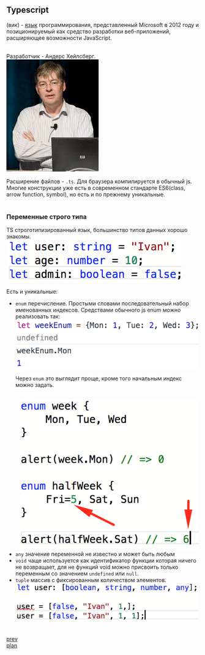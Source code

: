<h2>Typescript</h2>

<div>
(вик) - <a href="https://www.typescriptlang.org/index.html">язык</a> программирования, представленный Microsoft в 2012 году и
позиционируемый как средство разработки веб-приложений, расширяющее возможности JavaScript.

<br/>
<br/>

Разработчик - Андерс Хейлсберг.
<br/>
<img src="./media/03-1.jpg">
</div>

<div>
Расширение файлов - <code>.ts</code>. Для браузера компилируется в обычный js.
Многие конструкции уже есть в современном стандарте ES6(class, arrow function, symbol),
но есть и по прежнему уникальные.
</div>

<br/>

<h3>Переменные строго типа</h3>
<div>
TS строготипизированный язык, большинство типов данных хорошо знакомы.

<br/>
<img src="./media/03-2.png">
<br/>

Есть и уникальные:
<ul>
<li>
<code>enum</code> перечисление. Простыми словами последовательный набор именованных индексов.
Средствами обычного js enum можно реализовать так:

<br/>
<img src="./media/03-4.png">

Через <code>enum</code> это выглядит проще, кроме того начальным индекс можно задать.

<br/>
<img src="./media/03-5.png">
</li>
<li>
<code>any</code> значение переменной не известно и может быть любым
</li>
<li>
<code>void</code> чаще используется как идентификатор функции
которая ничего не возвращает, для не функций void можно присвоить только переменным
со значением <code>undefined</code> или <code>null</code>.
</li>
<li>
<code>tuple</code> массив с фиксированным количеством элементов.
<br/>
<img src="./media/03-3.png">
</li>
</ul>

</div>

<br/>
<a href="03.md">prev</a>
<br/>
<a href="00.md">plan</a>
